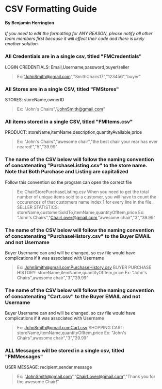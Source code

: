 # CSV Formatting Guide

#### By Benjamin Herrington

*If you need to edit the formatting for ANY REASON, please notify all other team members first because it will effect their code and there is likely another solution.*

### All Credentials are in a single csv, titled "FMCredentials"
LOGIN CREDENTIALS: Email,Username,password,buyer/seller
> Ex:"JohnSmith@gmail.com","SmithChairs17","123456","buyer"

### All Stores are in a single CSV, titled "FMStores"
STORES: storeName,ownerID
> Ex: "John's Chairs","JohnSmith@gmail.com"

### All items stored in a single CSV, titled "FMItems.csv"
PRODUCT: storeName,itemName,description,quantityAvailable,price
> Ex: "John's Chairs","awesome chair","the best chair your rear has ever neared!","5","39.99"

### The name of the CSV below will follow the naming convention of concatenating "PurchaseListing.csv" to the store name. Note that Both Purchase and Listing are capitalized
Follow this convention so the program can open the correct file
> Ex: ChairStorePurchaseListing.csv
When you need to get the total number of unique items sold to a customer, you will have to count the occurences of that customers name index 1 for every line in the file.
SELLER STATISTICS: storeName,customerSoldTo,itemName,quantityOfItem,price
> Ex: "John's Chairs","ChairLover@gmail.com,"awesome chair","3","39.99"

### The name of the CSV below will follow the naming convention of concatenating "PurchaseHistory.csv" to the Buyer **EMAIL** and not Username
Buyer Username can and will be changed, so csv file would have complications if it was associated with Username
> Ex: JohnSmith@gmail.comPurchaseHistory.csv
BUYER PURCHASE HISTORY: storeName,itemName,quantityOfItem,price
> Ex: "John's Chairs",awesome chair","3","39.99"

### The name of the CSV below will follow the naming convention of concatenating "Cart.csv" to the Buyer **EMAIL** and not Username
Buyer Username can and will be changed, so csv file would have complications if it was associated with Username
> Ex: JohnSmith@gmail.comCart.csv
SHOPPING CART: storeName,itemName,quantityOfItem,price
> Ex: "John's Chairs",awesome chair","3","39.99"

### ALL Messages will be stored in a single csv, titled "FMMessages"
USER MESSAGE: recipient,sender,message
> Ex: "JohnSmith@gmail.com","ChairLover@gmail.com","Thank you for the awesome Chair!"
